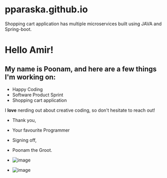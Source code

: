 # pparaska.github.io
Shopping cart application has multiple microservices built using JAVA and Spring-boot.

# Hello Amir!

## My name is **Poonam,** and here are a few things I'm working on:

- Happy Coding
- Software Product Sprint
- Shopping cart application

I **love** nerding out about creative coding, so don't hesitate to reach out!

- Thank you,

- Your favourite Programmer

- Signing off,

- Poonam the Groot.

- ![image](https://user-images.githubusercontent.com/45350812/210782463-022490e5-f80f-459c-842e-dcb6601495fb.png)  

- ![image](https://user-images.githubusercontent.com/45350812/210782766-00aeb8a6-a30c-4e48-a0ef-5fbe475cb7f2.png)
